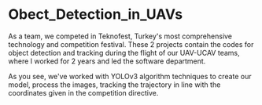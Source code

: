 # Obect_Detection_in_UAVs

As a team, we competed in Teknofest, Turkey's most comprehensive technology and competition festival.
These 2 projects contain the codes for object detection and tracking during the flight of our UAV-UCAV teams,
where I worked for 2 years and led the software department. 

As you see, we've worked with YOLOv3 algorithm techniques to create our model, process the images, 
tracking the trajectory in line with the coordinates given in the competition directive. 
